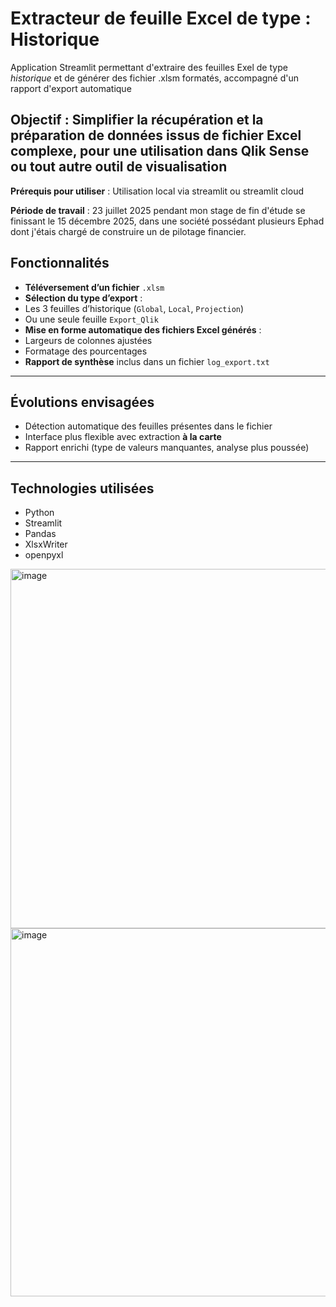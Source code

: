 # Extracteur de feuille Excel de type :  Historique
Application Streamlit permettant d'extraire des feuilles Exel de type *historique* et de générer des fichier .xlsm formatés, accompagné d'un rapport d'export automatique 


## Objectif : Simplifier la récupération et la préparation de données issus de fichier Excel complexe, pour une utilisation dans Qlik Sense ou tout autre outil de visualisation


**Prérequis pour utiliser** : Utilisation local via streamlit ou streamlit cloud



**Période de travail** : 23 juillet 2025 pendant mon stage de fin d'étude se finissant le 15 décembre 2025, dans une société possédant plusieurs Ephad dont j'étais chargé de construire un de pilotage financier. 





##  Fonctionnalités

-  **Téléversement d’un fichier** `.xlsm`
-  **Sélection du type d’export** :
  - Les 3 feuilles d’historique (`Global`, `Local`, `Projection`)
  - Ou une seule feuille `Export_Qlik`
-  **Mise en forme automatique des fichiers Excel générés** :
  - Largeurs de colonnes ajustées
  - Formatage des pourcentages
- **Rapport de synthèse** inclus dans un fichier `log_export.txt`

---

##  Évolutions envisagées

- Détection automatique des feuilles présentes dans le fichier
- Interface plus flexible avec extraction **à la carte**
- Rapport enrichi (type de valeurs manquantes, analyse plus poussée)

---

##  Technologies utilisées

- Python
- Streamlit
- Pandas
- XlsxWriter
- openpyxl



<img width="1126" height="575" alt="image" src="https://github.com/user-attachments/assets/411c894a-daa1-48b1-9648-1580708ac000" />



<img width="1118" height="589" alt="image" src="https://github.com/user-attachments/assets/a9e263a8-132b-418a-9a0d-62c548e5fcc0" />

